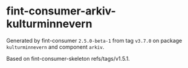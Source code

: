 # fint-consumer-arkiv-kulturminnevern

Generated by fint-consumer `2.5.0-beta-1` from tag `v3.7.0` on package `kulturminnevern` and component `arkiv`.

Based on fint-consumer-skeleton refs/tags/v1.5.1.
